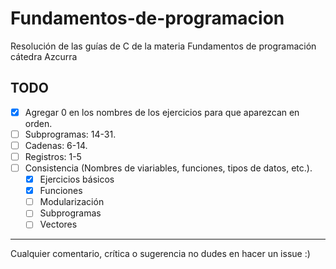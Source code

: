 # Fundamentos-de-programacion

Resolución de las guías de C de la materia Fundamentos de programación cátedra Azcurra

## TODO

- [x] Agregar 0 en los nombres de los ejercicios para que aparezcan en orden.
- [ ] Subprogramas: 14-31.
- [ ] Cadenas: 6-14.
- [ ] Registros: 1-5
- [ ] Consistencia (Nombres de viariables, funciones, tipos de datos, etc.).
	- [x] Ejercicios básicos
    - [x] Funciones
    - [ ] Modularización
    - [ ] Subprogramas
    - [ ] Vectores

---

Cualquier comentario, crítica o sugerencia no dudes en hacer un issue :)
